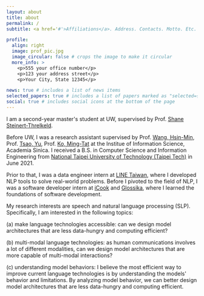 ```yaml
---
layout: about
title: about
permalink: /
subtitle: <a href='#'>Affiliations</a>. Address. Contacts. Motto. Etc.

profile:
  align: right
  image: prof_pic.jpg
  image_circular: false # crops the image to make it circular
  more_info: >
    <p>555 your office number</p>
    <p>123 your address street</p>
    <p>Your City, State 12345</p>

news: true # includes a list of news items
selected_papers: true # includes a list of papers marked as "selected={true}"
social: true # includes social icons at the bottom of the page
---
```


I am a second-year master's student at UW, supervised by Prof. [Shane Steinert-Threlkeld](https://www.shane.st/).

Before UW, I was a research assistant supervised by Prof. [Wang, Hsin-Min](https://homepage.iis.sinica.edu.tw/pages/whm/index_en.html), Prof. [Tsao, Yu](https://www.citi.sinica.edu.tw/pages/yu.tsao/index_en.html), Prof. [Ko, Ming-Tat](https://homepage.iis.sinica.edu.tw/pages/mtko/index_en.html) at the Institue of Information Science, Academia Sinica. I received a B.S. in Computer Science and Information Engineering from [National Taipei University of Technology (Taipei Tech)](https://www-en.ntut.edu.tw) in June 2021.

Prior to that, I was a data engineer intern at [LINE Taiwan](https://linecorp.com/en/), where I developed NLP tools to solve real-world problems. Before I pivoted to the field of NLP, I was a software developer intern at [iCook](https://icook.tw) and [Glossika](https://ai.glossika.com), where I learned the foundations of software development.

My research interests are speech and natural language processing (SLP). Specifically, I am interested in the following topics:

(a) make language technologies accessible: can we design model architectures that are less data-hungry and computing efficient?

(b) multi-modal language technologies: as human communications involves a lot of different modalities, can we design model architectures that are more capable of multi-modal interactions?

(c) understanding model behaviors: I believe the most efficient way to improve current language technologies is by understanding the models' behavior and limitations. By analyzing model behavior, we can better design model architectures that are less data-hungry and computing efficient.
